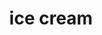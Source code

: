 ---
layout: smileys&emotion
title: ice cream
emoji: ice_cream
permalink: 🍨.html
image: assets/img/3moji/ice_cream.png
---